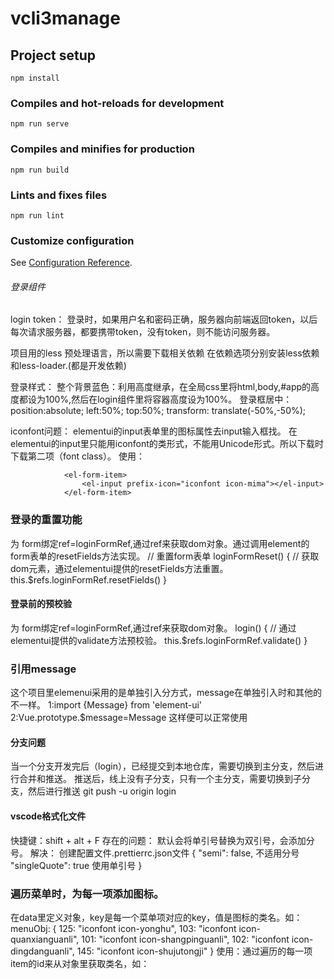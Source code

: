 # vcli3manage

## Project setup
```
npm install
```

### Compiles and hot-reloads for development
```
npm run serve
```

### Compiles and minifies for production
```
npm run build
```

### Lints and fixes files
```
npm run lint
```

### Customize configuration
See [Configuration Reference](https://cli.vuejs.org/config/).

###### 登录组件
login
token：
登录时，如果用户名和密码正确，服务器向前端返回token，以后每次请求服务器，都要携带token，没有token，则不能访问服务器。


项目用的less 预处理语言，所以需要下载相关依赖
在依赖选项分别安装less依赖和less-loader.(都是开发依赖)

登录样式：
整个背景蓝色：利用高度继承，在全局css里将html,body,#app的高度都设为100%,然后在login组件里将容器高度设为100%。
登录框居中：
        position:absolute;
        left:50%;
        top:50%;
        transform: translate(-50%,-50%);

iconfont问题：
elementui的input表单里的图标属性去input输入框找。
在elementui的input里只能用iconfont的类形式，不能用Unicode形式。所以下载时下载第二项（font class）。
使用：

                <el-form-item>
                    <el-input prefix-icon="iconfont icon-mima"></el-input>
                </el-form-item>

### 登录的重置功能
为 form绑定ref=loginFormRef,通过ref来获取dom对象。通过调用element的form表单的resetFields方法实现。
 // 重置form表单
        loginFormReset() {
            // 获取dom元素，通过elementui提供的resetFields方法重置。
            this.$refs.loginFormRef.resetFields()
        }
#### 登录前的预校验
为 form绑定ref=loginFormRef,通过ref来获取dom对象。
 login() {
            // 通过elementui提供的validate方法预校验。
            this.$refs.loginFormRef.validate()
        }
### 引用message
这个项目里elemenui采用的是单独引入分方式，message在单独引入时和其他的不一样。
1:import {Message} from 'element-ui'
2:Vue.prototype.$message=Message
这样便可以正常使用

#### 分支问题
当一个分支开发完后（login），已经提交到本地仓库，需要切换到主分支，然后进行合并和推送。
推送后，线上没有子分支，只有一个主分支，需要切换到子分支，然后进行推送
git push -u origin login

#### vscode格式化文件
快捷键：shift + alt + F
存在的问题：
默认会将单引号替换为双引号，会添加分号。
解决：
创建配置文件.prettierrc.json文件
{
  "semi": false, 不适用分号
  "singleQuote": true 使用单引号
}

### 遍历菜单时，为每一项添加图标。
在data里定义对象，key是每一个菜单项对应的key，值是图标的类名。如：
menuObj: {
        125: "iconfont icon-yonghu",
        103: "iconfont icon-quanxianguanli",
        101: "iconfont icon-shangpinguanli",
        102: "iconfont icon-dingdanguanli",
        145: "iconfont icon-shujutongji"
      }
使用：通过遍历的每一项item的id来从对象里获取类名，如：
<i :class="menuObj[item1.id]"></i>
